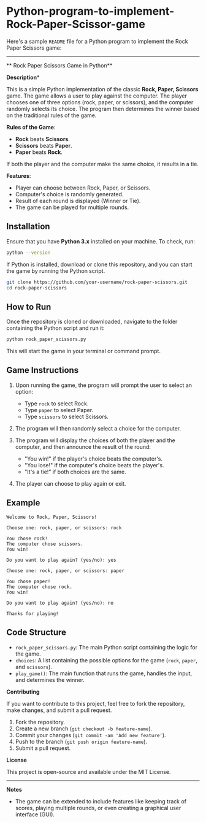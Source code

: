 # Python-program-to-implement-Rock-Paper-Scissor-game
Here's a sample `README` file for a Python program to implement the Rock Paper Scissors game:

---

** Rock Paper Scissors Game in Python**

**Description***

This is a simple Python implementation of the classic **Rock, Paper, Scissors** game. The game allows a user to play against the computer. The player chooses one of three options (rock, paper, or scissors), and the computer randomly selects its choice. The program then determines the winner based on the traditional rules of the game.

**Rules of the Game**:
- **Rock** beats **Scissors**.
- **Scissors** beats **Paper**.
- **Paper** beats **Rock**.

If both the player and the computer make the same choice, it results in a tie.

 **Features**:
- Player can choose between Rock, Paper, or Scissors.
- Computer's choice is randomly generated.
- Result of each round is displayed (Winner or Tie).
- The game can be played for multiple rounds.

## Installation

Ensure that you have **Python 3.x** installed on your machine. To check, run:

```bash
python --version
```

If Python is installed, download or clone this repository, and you can start the game by running the Python script.

```bash
git clone https://github.com/your-username/rock-paper-scissors.git
cd rock-paper-scissors
```

## How to Run

Once the repository is cloned or downloaded, navigate to the folder containing the Python script and run it:

```bash
python rock_paper_scissors.py
```

This will start the game in your terminal or command prompt.

## Game Instructions

1. Upon running the game, the program will prompt the user to select an option:
   - Type `rock` to select Rock.
   - Type `paper` to select Paper.
   - Type `scissors` to select Scissors.
   
2. The program will then randomly select a choice for the computer.

3. The program will display the choices of both the player and the computer, and then announce the result of the round:
   - "You win!" if the player's choice beats the computer's.
   - "You lose!" if the computer's choice beats the player's.
   - "It's a tie!" if both choices are the same.

4. The player can choose to play again or exit.

## Example

```
Welcome to Rock, Paper, Scissors!

Choose one: rock, paper, or scissors: rock

You chose rock!
The computer chose scissors.
You win!

Do you want to play again? (yes/no): yes

Choose one: rock, paper, or scissors: paper

You chose paper!
The computer chose rock.
You win!

Do you want to play again? (yes/no): no

Thanks for playing!
```

## Code Structure

- `rock_paper_scissors.py`: The main Python script containing the logic for the game.
- `choices`: A list containing the possible options for the game (`rock`, `paper`, and `scissors`).
- `play_game()`: The main function that runs the game, handles the input, and determines the winner.

**Contributing**

If you want to contribute to this project, feel free to fork the repository, make changes, and submit a pull request.

1. Fork the repository.
2. Create a new branch (`git checkout -b feature-name`).
3. Commit your changes (`git commit -am 'Add new feature'`).
4. Push to the branch (`git push origin feature-name`).
5. Submit a pull request.

**License**

This project is open-source and available under the MIT License.

---

**Notes**

- The game can be extended to include features like keeping track of scores, playing multiple rounds, or even creating a graphical user interface (GUI).
